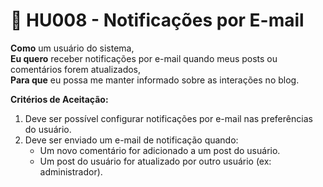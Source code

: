 # 📖 HU008 - Notificações por E-mail

**Como** um usuário do sistema,\
**Eu quero** receber notificações por e-mail quando meus posts ou comentários forem atualizados,\
**Para que** eu possa me manter informado sobre as interações no blog.

**Critérios de Aceitação:**

1. Deve ser possível configurar notificações por e-mail nas preferências do usuário.
2. Deve ser enviado um e-mail de notificação quando:
   * Um novo comentário for adicionado a um post do usuário.
   * Um post do usuário for atualizado por outro usuário (ex: administrador).
